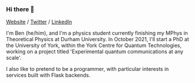 ### Hi there 👋

[Website](https://bamiesking.uk) / [Twitter](https://twitter.com/bamiesking) / [LinkedIn](https://linked.com/in/bamiesking)

I'm Ben (he/him), and I'm a physics student currently finishing my MPhys in Theoretical Physics at Durham University. In October 2021, I'll start a PhD at the University of York, within the York Centre for Quantum Technologies, working on a project titled 'Experimental quantum communications at any scale'.

I also like to pretend to be a programmer, with particular interests in services built with Flask backends.

<!--
**bamiesking/bamiesking** is a ✨ _special_ ✨ repository because its `README.md` (this file) appears on your GitHub profile.

Here are some ideas to get you started:

- 🔭 I’m currently working on ...
- 🌱 I’m currently learning ...
- 👯 I’m looking to collaborate on ...
- 🤔 I’m looking for help with ...
- 💬 Ask me about ...
- 📫 How to reach me: ...
- 😄 Pronouns: ...
- ⚡ Fun fact: ...
-->
